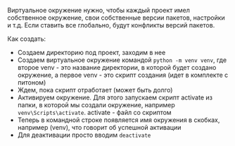 Виртуальное окружение нужно, чтобы каждый проект имел собственное окружение, свои собственные версии пакетов, настройки и т.д. Если ставить все глобально, будут конфликты версий пакетов.

Как создать:

* Создаем директорию под проект, заходим в нее
* Создаем виртуальное окружение командой `python -m venv venv`, где второе venv - это название директории, в которой будет создано окружение, а первое venv - это скрипт создания (идет в комплекте с питоном)
* Ждем, пока скрипт отработает (может быть долго)
* Активируем окружение. Для этого запускаем скрипт activate из папки, в которой мы создали окружение, например `venv\Scripts\activate`. activate - файл со скриптом
* Теперь в командной строке появляется имя окружения в скобках, например (venv), что говорит об успешной активации
* Для деактивации просто вводим `deactivate`
